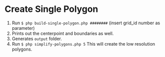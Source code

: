 # Create Single Polygon

1. Run `$ php build-single-polygon.php ########` (insert grid_id number as parameter)
2. Prints out the centerpoint and boundaries as well.
1. Generates `output` folder.
1. Run `$ php simplify-polygons.php 5` This will create the low resolution polygons.